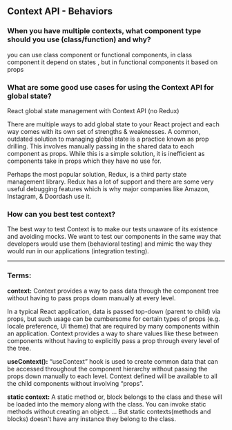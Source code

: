 ## Context API - Behaviors

### When you have multiple contexts, what component type should you use (class/function) and why?
you can use class component or functional components, in class component it depend on states , but in functional components it based on props

### What are some good use cases for using the Context API for global state?
React global state management with Context API (no Redux)

There are multiple ways to add global state to your React project and each way comes with its own set of strengths & weaknesses. A common, outdated solution to managing global state is a practice known as prop drilling. This involves manually passing in the shared data to each component as props. While this is a simple solution, it is inefficient as components take in props which they have no use for. 

Perhaps the most popular solution, Redux, is a third party state management library. Redux has a lot of support and there are some very useful debugging features which is why major companies like Amazon, Instagram, & Doordash use it.

### How can you best test context?
The best way to test Context is to make our tests unaware of its existence and avoiding mocks. We want to test our components in the same way that developers would use them (behavioral testing) and mimic the way they would run in our applications (integration testing).

---------------------------

### Terms: 

**context:**
Context provides a way to pass data through the component tree without having to pass props down manually at every level.

In a typical React application, data is passed top-down (parent to child) via props, but such usage can be cumbersome for certain types of props (e.g. locale preference, UI theme) that are required by many components within an application. Context provides a way to share values like these between components without having to explicitly pass a prop through every level of the tree.

**useContext():**
“useContext” hook is used to create common data that can be accessed throughout the component hierarchy without passing the props down manually to each level. Context defined will be available to all the child components without involving “props”.

**static context:**
A static method or, block belongs to the class and these will be loaded into the memory along with the class. You can invoke static methods without creating an object. ... But static contexts(methods and blocks) doesn't have any instance they belong to the class.
